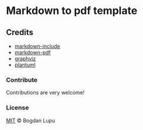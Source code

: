 # Markdown to pdf template

## Credits

-   [markdown-include](https://github.com/sethen/markdown-include)
-   [markdown-pdf](https://github.com/alanshaw/markdown-pdf)
-   [graphviz](http://www.graphviz.org/)
-   [plantuml](http://plantuml.com/)

### Contribute

Contributions are very welcome!

### License

[MIT](https://github.com/lupu60/markdowntopdf/blob/master/LICENSE) © Bogdan Lupu
